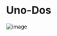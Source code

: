 # Uno-Dos
![image](https://user-images.githubusercontent.com/58017998/136670147-3a4c5801-c704-479d-8f09-b5f001af4c2f.png)
